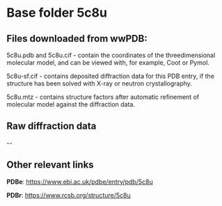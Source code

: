 # Base folder 5c8u

## Files downloaded from wwPDB:

5c8u.pdb and 5c8u.cif - contain the coordinates of the threedimensional molecular model, and can be viewed with, for example, Coot or Pymol.

5c8u-sf.cif - contains deposited diffraction data for this PDB entry, if the structure has been solved with X-ray or neutron crystallography.

5c8u.mtz - contains structure factors after automatic refinement of molecular model against the diffraction data.

## Raw diffraction data

--<br> 

## Other relevant links 
**PDBe**:  https://www.ebi.ac.uk/pdbe/entry/pdb/5c8u
 
**PDBr**: https://www.rcsb.org/structure/5c8u 
